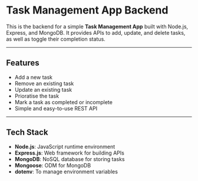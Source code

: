 # Task Management App Backend

This is the backend for a simple **Task Management App** built with Node.js, Express, and MongoDB. It provides APIs to add, update, and delete tasks, as well as toggle their completion status.

---

## Features

- Add a new task
- Remove an existing task
- Update an existing task
- Prioratise the task
- Mark a task as completed or incomplete
- Simple and easy-to-use REST API

---

## Tech Stack

- **Node.js**: JavaScript runtime environment
- **Express.js**: Web framework for building APIs
- **MongoDB**: NoSQL database for storing tasks
- **Mongoose**: ODM for MongoDB
- **dotenv**: To manage environment variables
